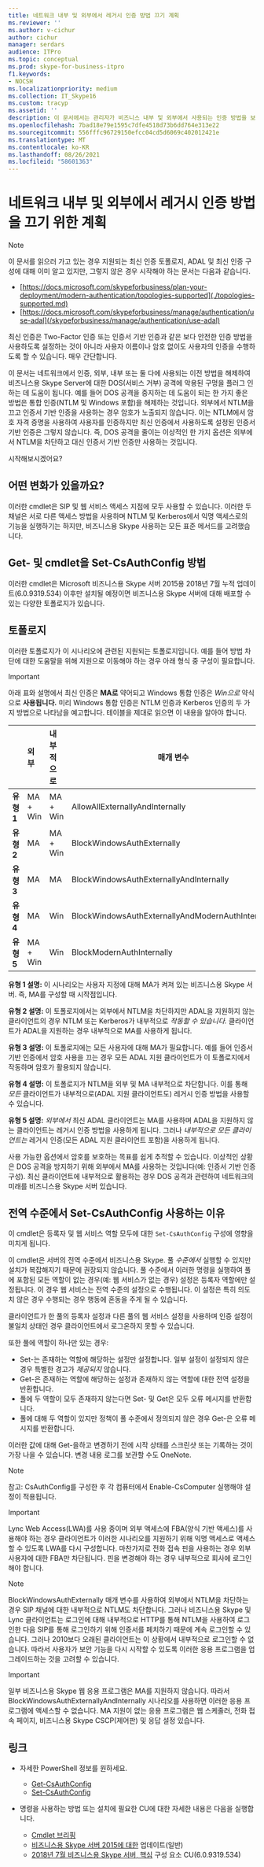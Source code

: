 ```yaml
---
title: 네트워크 내부 및 외부에서 레거시 인증 방법 끄기 계획
ms.reviewer: ''
ms.author: v-cichur
author: cichur
manager: serdars
audience: ITPro
ms.topic: conceptual
ms.prod: skype-for-business-itpro
f1.keywords:
- NOCSH
ms.localizationpriority: medium
ms.collection: IT_Skype16
ms.custom: tracyp
ms.assetid: ''
description: 이 문서에서는 관리자가 비즈니스 내부 및 외부에서 사용되는 인증 방법을 보다 제어할 수 있는 cmdlet에 대해 간략하게 설명합니다. 관리자는 내부적으로 또는 외부적으로 네트워크에서 인증 방법을 설정하거나 해제할 수 있습니다.
ms.openlocfilehash: 7bad18e79e1595c7dfe4518d73b6dd764e313e22
ms.sourcegitcommit: 556fffc96729150efcc04cd5d6069c402012421e
ms.translationtype: MT
ms.contentlocale: ko-KR
ms.lasthandoff: 08/26/2021
ms.locfileid: "58601363"
---
```

# <a name="planning-to-turn-off-legacy-authentication-methods-internally-and-externally-to-your-network"></a>네트워크 내부 및 외부에서 레거시 인증 방법을 끄기 위한 계획

> [!NOTE]
> 이 문서를 읽으러 가고 있는 경우 지원되는 최신 인증 토폴로지, ADAL 및 최신 인증 구성에 대해 이미 알고 있지만, 그렇지 않은 경우 시작해야 하는 문서는 다음과 같습니다. 
>  + [https://docs.microsoft.com/skypeforbusiness/plan-your-deployment/modern-authentication/topologies-supported](./topologies-supported.md)
>  + [https://docs.microsoft.com/skypeforbusiness/manage/authentication/use-adal](/skypeforbusiness/manage/authentication/use-adal)
  
최신 인증은 Two-Factor 인증 또는 인증서 기반 인증과 같은 보다 안전한 인증 방법을 사용하도록 설정하는 것이 아니라 사용자 이름이나 암호 없이도 사용자의 인증을 수행하도록 할 수 있습니다. 매우 간단합니다.

이 문서는 네트워크에서 인증, 외부, 내부 또는 둘 다에 사용되는 이전 방법을 해제하여 비즈니스용 Skype Server에 대한 DOS(서비스 거부) 공격에 악용된 구멍을 플러그 인하는 데 도움이 됩니다. 예를 들어 DOS 공격을 중지하는 데 도움이 되는 한 가지 좋은 방법은 통합 인증(NTLM 및 Windows 포함)을 해제하는 것입니다. 외부에서 NTLM을 끄고 인증서 기반 인증을 사용하는 경우 암호가 노출되지 않습니다. 이는 NTLM에서 암호 자격 증명을 사용하여 사용자를 인증하지만 최신 인증에서 사용하도록 설정된 인증서 기반 인증은 그렇지 않습니다. 즉, DOS 공격을 줄이는 이상적인 한 가지 옵션은 외부에서 NTLM을 차단하고 대신 인증서 기반 인증만 사용하는 것입니다.

시작해보시겠어요?

## <a name="what-would-you-be-changing"></a>어떤 변화가 있을까요? 

이러한 cmdlet은 SIP 및 웹 서비스 액세스 지점에 모두 사용할 수 있습니다. 이러한 두 채널은 서로 다른 액세스 방법을 사용하며 NTLM 및 Kerberos에서 익명 액세스로의 기능을 실행하기는 하지만, 비즈니스용 Skype 사용하는 모든 표준 메서드를 고려했습니다.

## <a name="how-to-get-the-get--and-set-csauthconfig-cmdlets"></a>Get- 및 cmdlet을 Set-CsAuthConfig 방법

이러한 cmdlet은 Microsoft 비즈니스용 Skype 서버 2015용 2018년 7월 누적 업데이트(6.0.9319.534) 이후만 설치될 예정이면 비즈니스용 Skype 서버에 대해 배포할 수 있는 다양한 토폴로지가 있습니다.

## <a name="topologies"></a>토폴로지

이러한 토폴로지가 이 시나리오에 관련된 지원되는 토폴로지입니다. 예를 들어 방법 차단에 대한 도움말을 위해 지원으로 이동해야 하는 경우 아래 형식 중 구성이 필요합니다. 

> [!IMPORTANT]
> 아래 표와 설명에서  최신 인증은 __MA로__ 약어되고 Windows 통합 인증은 *Win으로* 약식으로 __사용됩니다.__ 미리 Windows 통합 인증은 NTLM 인증과 Kerberos 인증의 두 가지 방법으로 나타남을 예고합니다. 테이블을 제대로 읽으면 이 내용을 알아야 합니다.


|       |외부  |내부적으로  |매개 변수  |
|---------|:---------|:---------|---------|
|__유형 1__   |  MA + Win       | MA + Win         |  AllowAllExternallyAndInternally       |
|__유형 2__   |  MA       | MA + Win         | BlockWindowsAuthExternally        |
|__유형 3__   |  MA       | MA        | BlockWindowsAuthExternallyAndInternally        |
|__유형 4__   |  MA       | Win        | BlockWindowsAuthExternallyAndModernAuthInternally    |
|__유형 5__   |  MA + Win       | Win        | BlockModernAuthInternally         |

__유형 1 설명:__ 이 시나리오는 사용자 지정에  대해 MA가 켜져 있는 비즈니스용 Skype 서버. 즉, MA를 구성할 때 시작점입니다. 

__유형 2 설명:__ 이 토폴로지에서는 외부에서 NTLM을 차단하지만 ADAL을 지원하지 않는 클라이언트의 경우 NTLM 또는 Kerberos가 내부적으로 *작동할 수 있습니다.* 클라이언트가 ADAL을 지원하는 경우 내부적으로 MA를 사용하게 됩니다.

__유형 3 설명:__ 이 토폴로지에는 모든 사용자에 대해 MA가 필요합니다. 예를 들어 인증서 기반 인증에서 암호 사용을 끄는 경우 모든 ADAL 지원 클라이언트가 이 토폴로지에서 작동하며 암호가 활용되지 않습니다.

__유형 4 설명:__ 이 토폴로지가  NTLM을 외부 및 MA 내부적으로 차단합니다. 이를 통해 *모든* 클라이언트가 내부적으로(ADAL 지원 클라이언트도) 레거시 인증 방법을 사용할 수 있습니다. 

__유형 5 설명:__ *외부에서* 최신 ADAL 클라이언트는 MA를 사용하며 ADAL을 지원하지 않는 클라이언트는 레거시 인증 방법을 사용하게 됩니다. 그러나 *내부적으로 모든* *클라이언트는* 레거시 인증(모든 ADAL 지원 클라이언트 포함)을 사용하게 됩니다.

사용 가능한 옵션에서 암호를 보호하는 목표를 쉽게 추적할 수 있습니다. 이상적인 상황은 DOS 공격을 방지하기 위해 외부에서 MA를 사용하는 것입니다(예: 인증서 기반 인증 구성). 최신 클라이언트에 내부적으로 활용하는 경우 DOS 공격과 관련하여 네트워크의 미래를 비즈니스용 Skype 서버 있습니다.

## <a name="why-to-use-set-csauthconfig-at-the-global-level"></a>전역 수준에서 Set-CsAuthConfig 사용하는 이유

이 cmdlet은 등록자 및 웹 서비스 역할 모두에 대한 `Set-CsAuthConfig` 구성에 영향을 미치게 됩니다.

이 cmdlet은 서버의 전역 수준에서 비즈니스용 Skype. 풀 *수준에서* 실행할 수 있지만 설치가 복잡해지기 때문에 권장되지 않습니다.  풀 수준에서 이러한 명령을 실행하여 풀에 포함된 모든 역할이 없는 경우(예: 웹 서비스가 없는 경우) 설정은 등록자 역할에만 설정됩니다. 이 경우 웹 서비스는 전역 수준의 설정으로 수행됩니다. 이 설정은 특히 의도치 않은 경우 수행되는 경우 행동에 혼동을 주게 될 수 있습니다.

클라이언트가 한 풀의 등록자 설정과 다른 풀의 웹 서비스 설정을 사용하며 인증 설정이 불일치 상태인 경우 클라이언트에서 로그온하지 못할 수 있습니다.

또한 풀에 역할이 하나만 있는 경우: 
* Set-는 존재하는 역할에 해당하는 설정만 설정합니다. 일부 설정이 설정되지 않은 경우 특별한 경고가 *제공되지* 않습니다. 
* Get-은 존재하는 역할에 해당하는 설정과 존재하지 않는 역할에 대한 전역 설정을 반환합니다.
* 풀에 두 역할이 모두 존재하지 않는다면 Set- 및 Get은 모두 오류 메시지를 반환합니다.
* 풀에 대해 두 역할이 있지만 정책이 풀 수준에서 정의되지 않은 경우 Get-은 오류 메시지를 반환합니다.

이러한 값에 대해 Get-을하고 변경하기 전에 시작 상태를 스크린샷 또는 기록하는 것이 가장 나을 수 있습니다. 변경 내용 로그를 보관할 수도 OneNote.

> [!NOTE]
> 
> 참고: CsAuthConfig를 구성한 후 각 컴퓨터에서 Enable-CsComputer 실행해야 설정이 적용됩니다.

> [!IMPORTANT]
> Lync Web Access(LWA)를 사용 중이며 외부 액세스에 FBA(양식 기반 액세스)를 사용해야 하는 경우 클라이언트가 이러한 시나리오를 지원하기 위해 익명 액세스로 액세스할 수 있도록 LWA를 다시 구성합니다. 마찬가지로 전화 접속 핀을 사용하는 경우 외부 사용자에 대한 FBA만 차단됩니다. 핀을 변경해야 하는 경우 내부적으로 회사에 로그인해야 합니다.

> [!NOTE]
> 
> BlockWindowsAuthExternally 매개 변수를 사용하여 외부에서 NTLM을 차단하는 경우 SIP 채널에 대한 내부적으로 NTLM도 차단합니다. 그러나 비즈니스용 Skype 및 Lync 클라이언트는 로그인에 대해 내부적으로 HTTP를 통해 NTLM을 사용하여 로그인한 다음 SIP를 통해 로그인하기 위해 인증서를 페치하기 때문에 계속 로그인할 수 있습니다. 그러나 2010보다 오래된 클라이언트는 이 상황에서 내부적으로 로그인할 수 없습니다. 따라서 사용자가 보안 기능을 다시 시작할 수 있도록 이러한 응용 프로그램을 업그레이드하는 것을 고려할 수 있습니다.

> [!IMPORTANT] 
> 일부 비즈니스용 Skype 웹 응용 프로그램은 MA를 지원하지 않습니다. 따라서 BlockWindowsAuthExternallyAndInternally 시나리오를 사용하면 이러한 응용 프로그램에 액세스할 수 없습니다. MA 지원이 없는 응용 프로그램은 웹 스케줄러, 전화 접속 페이지, 비즈니스용 Skype CSCP(제어판) 및 응답 설정 있습니다. 

## <a name="links"></a>링크 
- 자세한 PowerShell 정보를 원하세요.
    -  [Get-CsAuthConfig](/powershell/module/skype/get-csauthconfig?view=skype-ps)
    -  [Set-CsAuthConfig](/powershell/module/skype/set-csauthconfig?view=skype-ps)

- 명령을 사용하는 방법 또는 설치에 필요한 CU에 대한 자세한 내용은 다음을 실행합니다.
    - [Cmdlet 브리핑](https://support.microsoft.com/help/4346673/new-cmdlets-to-manage-skype-for-business-server-2015-authentication)
    - [비즈니스용 Skype 서버 2015에 대한](https://support.microsoft.com/help/3061064/updates-for-skype-for-business-server-2015) 업데이트(일반)
    - [2018년 7월 비즈니스용 Skype 서버, 핵심](https://support.microsoft.com/help/4340903/july-2018-cumulative-update-6-0-9319-534-for-skype-for-business-server) 구성 요소 CU(6.0.9319.534)


